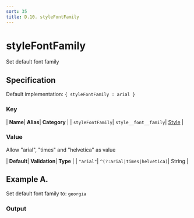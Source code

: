 ```yaml
---
sort: 35
title: D.10. styleFontFamily
---
```

# styleFontFamily

Set default font family


## Specification

Default implementation: ```{ styleFontFamily : arial }```

### Key

| **Name**| **Alias**| **Category** |
| ```styleFontFamily```| ```style__font__family```| [Style](../options/#style) |

### Value

Allow "arial", "times" and "helvetica" as value

| **Default**| **Validation**| **Type** |
| ```"arial"```| ```^(?:arial|times|helvetica)```| String |



## Example A.

Set default font family to: ```georgia```

### Output

  <div id="a">
      <script> 
          d3.statosio( 
    file, 
    "name", 
    [ "mobile" ], 
    { "styleFontFamily" : "georgia", "view__dom_id" : "a" }
)

      </script>
  </div>

Open output in a [blank window](../sources/styleFontFamily--example-a.html){:target="_self"}. 
Download examples [as zip](../sources/styleFontFamily.zip){:target="_blank"}. 

### Parameters

This dataset shows the mobile google pagerank performance score for a certain website.

| | **Value** | **Type** |
|------:|:------|:------|
| **Source** | ["https://docs.statosio.com/data/performance.json"](https://docs.statosio.com/data/performance.json) |  |
| **X** | ```"name"``` | String |
| **Y** | ```[ "mobile" ]``` | Array |
| **Options** | ```{ "styleFontFamily" : "georgia" }``` | Object |


### Javascript

* Invoke Function

```javascript
d3.statosio( 
    file, 
    "name", 
    [ "mobile" ], 
    { "styleFontFamily" : "georgia" }
)
```

* HTML Implementation

```html
<!DOCTYPE html>
<head>
    <title>docs.statosio - styleFontFamily</title>
    <meta content="text/html;charset=utf-8" http-equiv="Content-Type">
    <meta content="utf-8" http-equiv="encoding">
    <script src="https://cdnjs.cloudflare.com/ajax/libs/d3/6.2.0/d3.js"></script>
    <script src="https://cdnjs.cloudflare.com/ajax/libs/statosio/0.9/statosio.js"></script>
</head>
<body>
    <script>
        d3.json( "https://docs.statosio.com/data/performance.json" )
            .then( ( file ) => {
                d3.statosio( 
                    file, 
                    "name", 
                    [ "mobile" ], 
                    { "styleFontFamily" : "georgia" }
                )
            } )
    </script>
</body>
```
### Ruby

* Gem Install

```bash
gem install statosio
gem install prawn
gem install prawn-svg
gem install open-uri
```

* Implementation

```ruby
require "statosio"

require "open-uri"
require "prawn"
require "prawn-svg"

url = "https://docs.statosio.com/data/performance.json"
file = OpenURI::open_uri( url ).read
dataset = JSON.parse( file )

statosio = Statosio::Generate.new
chart = statosio.svg(
    dataset: dataset,
    x: "name", 
    y: [ "mobile" ],
    options: {"styleFontFamily"=>"georgia"}
    
)

Prawn::Document.generate( "statosio.pdf" ) do | pdf |
  pdf.svg( chart, width: 500 )
end
```
## Example B.

Set default font family to: ```verdana```

### Output

  <div id="b">
      <script> 
          d3.statosio( 
    file, 
    "name", 
    [ "mobile" ], 
    { "styleFontFamily" : "verdana", "view__dom_id" : "b" }
)

      </script>
  </div>

Open output in a [blank window](../sources/styleFontFamily--example-b.html){:target="_self"}. 
Download examples [as zip](../sources/styleFontFamily.zip){:target="_blank"}. 

### Parameters

This dataset shows the mobile google pagerank performance score for a certain website.

| | **Value** | **Type** |
|------:|:------|:------|
| **Source** | ["https://docs.statosio.com/data/performance.json"](https://docs.statosio.com/data/performance.json) |  |
| **X** | ```"name"``` | String |
| **Y** | ```[ "mobile" ]``` | Array |
| **Options** | ```{ "styleFontFamily" : "verdana" }``` | Object |


### Javascript

* Invoke Function

```javascript
d3.statosio( 
    file, 
    "name", 
    [ "mobile" ], 
    { "styleFontFamily" : "verdana" }
)
```

* HTML Implementation

```html
<!DOCTYPE html>
<head>
    <title>docs.statosio - styleFontFamily</title>
    <meta content="text/html;charset=utf-8" http-equiv="Content-Type">
    <meta content="utf-8" http-equiv="encoding">
    <script src="https://cdnjs.cloudflare.com/ajax/libs/d3/6.2.0/d3.js"></script>
    <script src="https://cdnjs.cloudflare.com/ajax/libs/statosio/0.9/statosio.js"></script>
</head>
<body>
    <script>
        d3.json( "https://docs.statosio.com/data/performance.json" )
            .then( ( file ) => {
                d3.statosio( 
                    file, 
                    "name", 
                    [ "mobile" ], 
                    { "styleFontFamily" : "verdana" }
                )
            } )
    </script>
</body>
```
### Ruby

* Gem Install

```bash
gem install statosio
gem install prawn
gem install prawn-svg
gem install open-uri
```

* Implementation

```ruby
require "statosio"

require "open-uri"
require "prawn"
require "prawn-svg"

url = "https://docs.statosio.com/data/performance.json"
file = OpenURI::open_uri( url ).read
dataset = JSON.parse( file )

statosio = Statosio::Generate.new
chart = statosio.svg(
    dataset: dataset,
    x: "name", 
    y: [ "mobile" ],
    options: {"styleFontFamily"=>"verdana"}
    
)

Prawn::Document.generate( "statosio.pdf" ) do | pdf |
  pdf.svg( chart, width: 500 )
end
```
